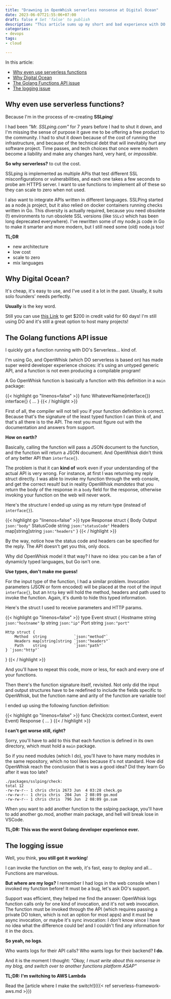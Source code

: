 ```yaml
---
title: "Drawning in OpenWhisk serverless nonsense at Digital Ocean"
date: 2023-06-07T21:55:06+07:00
draft: false # Set 'false' to publish
description: "This article sums up my short and bad experience with DO's serverless functions"
categories:
- devops
tags:
- cloud

---
```


In this article:

- [Why even use serverless functions](#why-even-use-serverless-functions)
- [Why Digital Ocean](#why-digital-ocean)
- [The Golang Functions API issue](#the-golang-functions-api-issue)
- [The logging issue](#the-logging-issue)


## Why even use serverless functions?

Because I'm in the process of re-creating __SSLping__! 

I had been _"Mr. SSLping.com"_ for 7 years before I had to shut it down, and I'm missing the sense of purpose it gave me to be offering a free product to the community. I had to shut it down because of the cost of running the infrastructure, and because of the technical debt that will inevitably hurt any software project. Time passes, and tech choices that once were modern become a liability and make any changes hard, very hard, or _impossible_.

__So why serverless?__ to cut the cost.

SSLping is implemented as multiple APIs that test different SSL misconfigurations or vulnerabilities, and each one takes a few seconds to probe am HTTPS server. I want to use functions to implement all of these so they can scale to zero when not used.

I also want to integrate APIs written in different languages. SSLPing started as a node.js project, but it also relied on docker containers running checks written in Go. This diversity is actually required, because you need obsolete (!) environments to run obsolete SSL versions (like `SSLv3` which has been long deprecated everywhere). I've rewritten some of my node.js code in Go to make it smarter and more modern, but I still need some (old) node.js too! 

__TL;DR__

- new architecture
- low cost
- scale to zero
- mix languages

## Why Digital Ocean?

It's cheap, it's easy to use, and I've used it a lot in the past. Usually, it suits solo founders' needs perfectly.

__Usually__ is the key word.

Still you can use [this Link](https://m.do.co/c/813f527beae9) to get $200 in credit valid for 60 days! I'm still using DO and it's still a great option to host many projects!

## The Golang functions API issue

I quickly got a function running with DO's Serverless... kind of.

I'm using Go, and OpenWhisk (which DO serverless is based on) has made super weird developer experience choices: it's using an untyped generic API, and a function is not even producing a compilable program!

A Go OpenWhisk function is basically a function with this definition in a `main` package:

{{< highlight go "linenos=false" >}}
func WhateverName(interface{}) interface{} {
	...
}
{{< / highlight >}}

First of all, the compiler will not tell you if your function definition is correct. Because that's the signature of the least typed function I can think of, and that's all there is to the API. The rest you must figure out with the documentation and answers from support.

__How on earth?__

Basically, calling the function will pass a JSON document to the function, and the function will return a JSON document. And OpenWhisk didn't think of any better API than `interface{}`.

The problem is that it can __kind of__ work even if your understanding of the actual API is very wrong. For instance, at first I was returning my reply struct directly. I was able to invoke my function through the web console, and get the correct result! but in reality OpenWhisk _mandates_ that you return the body of the response in a `body` field for the response, otherwise invoking your function on the web will never work.

Here's the structure I ended up using as my return type (instead of `interface{}`).

{{< highlight go "linenos=false" >}}
type Response struct {
	Body       Output            `json:"body"`
	StatusCode string            `json:"statusCode"`
	Headers    map[string]string `json:"headers"`
}
{{< / highlight >}}

By the way, notice how the status code and headers can be specified for the reply. The API doesn't get you this, only docs.

Why did OpenWhisk model it that way? I have no idea: you can be a fan of dynamicly typed languages, but Go isn't one. 

__Use types, don't make me guess!__

For the input type of the function, I had a similar problem. Invocation parameters (JSON or form encoded) will be placed at the root of the input `interface{}`, but an `http` key will hold the method, headers and path used to invoke the function. Again, it's dumb to hide this typed information.

Here's the struct I used to receive parameters and HTTP params.

{{< highlight go "linenos=false" >}}
type Event struct {
	Hostname string `json:"hostname"`
	Ip       string `json:"ip"`
	Port     string `json:"port"`

	Http struct {
		Method  string            `json:"method"`
		Headers map[string]string `json:"headers"`
		Path    string            `json:"path"`
	} `json:"http"`
}
{{< / highlight >}}

And you'll have to repeat this code, more or less, for each and every one of your functions.

Then there's the function signature itself, revisited. Not only did the input and output structures have to be redefined to include the fields specific to OpenWhisk, but the function name and arity of the function are variable too!

I ended up using the following function definition: 

{{< highlight go "linenos=false" >}}
func Check(ctx context.Context, event Event) Response {
	...
}
{{< / highlight >}}

__I can't get worse still, right?__

Sorry, you'll have to add to this that each function is defined in its own directory, which must hold a `main` package. 

So if you need modules (which I do), you'll have to have many modules in the same repository, which no tool likes because it's not standard. How did OpenWhisk reach the conclusion that is was a good idea? Did they learn Go after it was too late?

```
./packages/sslping/check:
total 12
-rw-rw-r-- 1 chris chris 2673 Jun  4 03:28 check.go
-rw-rw-r-- 1 chris chris  204 Jun  2 08:09 go.mod
-rw-rw-r-- 1 chris chris  796 Jun  2 08:09 go.sum
```

When you want to add another function to the sslping package, you'll have to add another go.mod, another main package, and hell will break lose in VSCode.

__TL;DR: This was the worst Golang developer experience ever.__

## The logging issue

Well, you think, __you still got it working__! 

I can invoke the function on the web, it's fast, easy to deploy and all... Functions are marvelous.

__But where are my logs?__ I remember I had logs in the web console when I invoked my function before!
It must be a bug, let's ask DO's support.

Support was efficient, they helped me find the answer: OpenWhisk logs function calls only for one kind of invocation, and it's not web invocation. The function must be invoked through the API (which requires passing a private DO token, which is not an option for most apps) and it must be async invocation, or maybe it's sync invocation: I don't know since I have no idea what the difference could be! and I couldn't find any information for it in the docs.

__So yeah, no logs__.

Who wants logs for their API calls? Who wants logs for their backend? __I do__.

And it is the moment I thought: _"Okay, I must write about this nonsense in my blog, and switch over to another functions platform ASAP"_

__TL;DR: I'm switching to AWS Lambda__

Read the [article where I make the switch!]({{< ref serverless-framework-aws.md >}})
